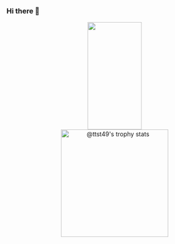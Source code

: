 ### Hi there 👋
<div align='center' width='100%'>
  <img width='50%' height="250px" src="https://github-readme-stats.vercel.app/api/top-langs/?username=ttst49&layout=donut&hide_border=true&title_color=00b3ff&text_color=00b4ff&bg_color=0d1117" />
  <a width='50%' href="https://github.com/cedev935?tab=achievements">
    <img src="https://github-profile-trophy.vercel.app/?username=ttst49&theme=radical&no-frame=false&no-bg=true&margin-w=4&row=2&column=3" height="250px" alt="@ttst49's trophy stats"/>
  </a>
</div>

<!--
**Ttst49/Ttst49** is a ✨ _special_ ✨ repository because its `README.md` (this file) appears on your GitHub profile.

Here are some ideas to get you started:

- 🔭 I’m currently working on ...
- 🌱 I’m currently learning ...
- 👯 I’m looking to collaborate on ...
- 🤔 I’m looking for help with ...
- 💬 Ask me about ...
- 📫 How to reach me: ...
- 😄 Pronouns: ...
- ⚡ Fun fact: ...
-->
